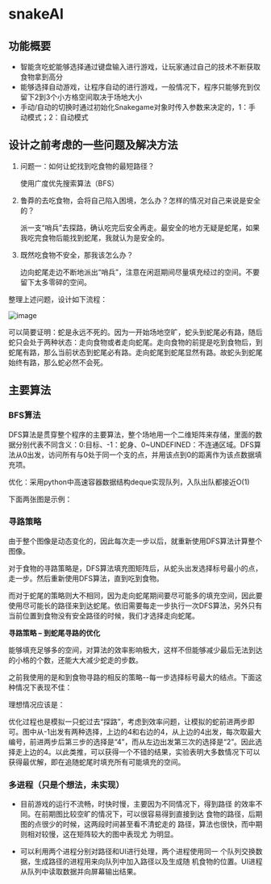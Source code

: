 # snakeAI
## 功能概要 ##
- 智能贪吃蛇能够选择通过键盘输入进行游戏，让玩家通过自己的技术不断获取食物拿到高分
- 能够选择自动游戏，让程序自动的进行游戏，一般情况下，程序只能够充到仅留下2到3个小方格空间取决于场地大小
- 手动/自动的切换时通过初始化Snakegame对象时传入参数来决定的，1：手动模式；2：自动模式

## 设计之前考虑的一些问题及解决方法 ##


1.  问题一：如何让蛇找到吃食物的最短路径？

	使用广度优先搜索算法（BFS）
2.  鲁莽的去吃食物，会将自己陷入困境，怎么办？怎样的情况对自己来说是安全的？

	派一支“哨兵”去探路，确认吃完后安全再走。最安全的地方无疑是蛇尾，如果我吃完食物后能找到蛇尾，我就认为是安全的。

3. 既然吃食物不安全，那我该怎么办？

	边向蛇尾走边不断地派出“哨兵”，注意在闲逛期间尽量填充经过的空间。不要留下太多零碎的空间。

整理上述问题，设计如下流程：

![image](https://github.com/MrTuo/snakeAI/edit/master/img/p2.PNG)

可以简要证明：蛇是永远不死的。因为一开始场地空旷，蛇头到蛇尾必有路，随后蛇只会处于两种状态：走向食物或者走向蛇尾。走向食物的前提是吃到食物后，到蛇尾有路，那么当前状态到蛇尾必有路。走向蛇尾到蛇尾显然有路。故蛇头到蛇尾始终有路，那么蛇必然不会死。

## 主要算法 ##
### BFS算法 ###
DFS算法是贯穿整个程序的主要算法，整个场地用一个二维矩阵来存储，里面的数据分别代表不同含义：0:目标、-1：蛇身、0~UNDEFINED：不连通区域。DFS算法从0出发，访问所有与0处于同一个支的点，并用该点到0的距离作为该点数据填充项。

优化：采用python中高速容器数据结构deque实现队列，入队出队都接近O(1)

下面两张图是示例：


### 寻路策略 ###
由于整个图像是动态变化的，因此每次走一步以后，就重新使用DFS算法计算整个图像。

对于食物的寻路策略是，DFS算法填充图矩阵后，从蛇头出发选择标号最小的点，走一步。然后重新使用DFS算法，直到吃到食物。

而对于蛇尾的策略则大不相同，因为走向蛇尾期间要尽可能多的填充空间，因此要使用尽可能长的路径来到达蛇尾。依旧需要每走一步执行一次DFS算法，另外只有当前位置到食物没有安全路径的时候，我们才选择走向蛇尾。


**寻路策略 – 到蛇尾寻路的优化**

能够填充足够多的空间，对算法的效率影响极大，这样不但能够减少最后无法到达的小格的个数，还能大大减少蛇走的步数。

之前我使用的是和到食物寻路的相反的策略--每一步选择标号最大的结点。下面这种情况下表现不佳：

理想情况应该是：

优化过程也是模拟一只蛇过去“探路”，考虑到效率问题，让模拟的蛇前进两步即可。图中从-1出发有两种选择，上边的4和右边的4，从上边的4出发，每次取最大编号，前进两步后第三步的选择是“4”，而从左边出发第三次的选择是“2”。因此选择走上边的4。以此类推，可以获得一个不错的结果，实验表明大多数情况下可以获得最优解，即在追随蛇尾时填充所有可能填充的空间。

### 多进程（只是个想法，未实现） ###
- 目前游戏的运行不流畅，时快时慢，主要因为不同情况下，得到路径
的效率不同。在前期图比较空旷的情况下，可以很容易得到直接到达
食物的路径，后期图的点很少的时候，这两段时间甚至看不清蛇走的
路径，算法也很快，而中期则相对较慢，这在矩阵较大的图中表现尤
为明显。

- 可以利用两个进程分别对路径和UI进行处理，两个进程使用同一
个队列交换数据，生成路径的进程用来向队列中加入路径以及生成随
机食物的位置。UI进程从队列中读取数据并向屏幕输出结果。









